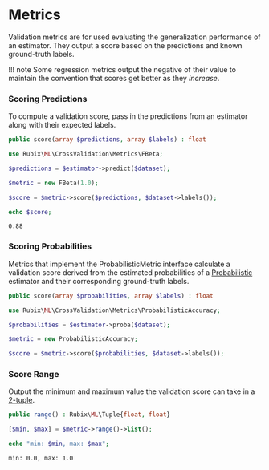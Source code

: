# Metrics
Validation metrics are for used evaluating the generalization performance of an estimator. They output a score based on the predictions and known ground-truth labels.

!!! note
    Some regression metrics output the negative of their value to maintain the convention that scores get better as they *increase*.

### Scoring Predictions
To compute a validation score, pass in the predictions from an estimator along with their expected labels.

```php
public score(array $predictions, array $labels) : float
```

```php
use Rubix\ML\CrossValidation\Metrics\FBeta;

$predictions = $estimator->predict($dataset);

$metric = new FBeta(1.0);

$score = $metric->score($predictions, $dataset->labels());

echo $score;
```

```
0.88
```

### Scoring Probabilities
Metrics that implement the ProbabilisticMetric interface calculate a validation score derived from the estimated probabilities of a [Probabilistic](../../probabilistic.md) estimator and their corresponding ground-truth labels.

```php
public score(array $probabilities, array $labels) : float
```

```php
use Rubix\ML\CrossValidation\Metrics\ProbabilisticAccuracy;

$probabilities = $estimator->proba($dataset);

$metric = new ProbabilisticAccuracy;

$score = $metric->score($probabilities, $dataset->labels());
```

### Score Range
Output the minimum and maximum value the validation score can take in a [2-tuple](../../faq.md#what-is-a-tuple).

```php
public range() : Rubix\ML\Tuple{float, float}
```

```php
[$min, $max] = $metric->range()->list();

echo "min: $min, max: $max";
```

```
min: 0.0, max: 1.0
```
